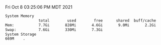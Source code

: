 Fri Oct  8 03:25:06 PM MDT 2021
```bash
System Memory
               total        used        free      shared  buff/cache   available
Mem:           7.7Gi       828Mi       4.6Gi       9.0Mi       2.2Gi       6.5Gi
Swap:          7.6Gi       330Mi       7.3Gi
System Storage
669M	.
```
```bash
